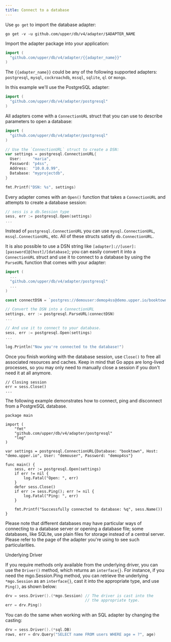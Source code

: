 ```yaml
---
title: Connect to a database
---
```


Use `go get` to import the database adapter:

```
go get -v -u github.com/upper/db/v4/adapter/$ADAPTER_NAME
```

Import the adapter package into your application:

```go
import (
  "github.com/upper/db/v4/adapter/{{adapter_name}}"
)
```

The `{{adapter_name}}` could be any of the following supported adapters:
`postgresql`, `mysql`, `cockroachdb`, `mssql`, `sqlite`, `ql` or `mongo`.

In this example we'll use the PostgreSQL adapter:

```go
import (
  "github.com/upper/db/v4/adapter/postgresql"
)
```

All adapters come with a `ConnectionURL` struct that you can use to describe
parameters to open a database:

```go
import (
  "github.com/upper/db/v4/adapter/postgresql"
)

// Use the `ConnectionURL` struct to create a DSN:
var settings = postgresql.ConnectionURL{
  User:     "maria",
  Password: "p4ss",
  Address:  "10.0.0.99",
  Database: "myprojectdb",
}

fmt.Printf("DSN: %s", settings)
```

Every adapter comes with an `Open()` function that takes a `ConnectionURL` and
attempts to create a database session:

```go
// sess is a db.Session type
sess, err := postgresql.Open(settings)
...
```

Instead of `postgresql.ConnectionURL` you can use `mysql.ConnectionURL`,
`mssql.ConnectionURL`, etc. All of these structs satisfy `db.ConnectionURL`.

It is also possible to use a DSN string like
`[adapter]://[user]:[password]@[host]/[database]`; you can easily convert it
into a `ConnectionURL` struct and use it to connect to a database by using the
`ParseURL` function that comes with your adapter:

```go
import (
  ...
  "github.com/upper/db/v4/adapter/postgresql"
  ...
)

const connectDSN = `postgres://demouser:demop4ss@demo.upper.io/booktown`

// Convert the DSN into a ConnectionURL
settings, err := postgresql.ParseURL(connectDSN)
...

// And use it to connect to your database.
sess, err := postgresql.Open(settings)
...

log.Println("Now you're connected to the database!")
```

Once you finish working with the database session, use `Close()` to free all
associated resources and caches. Keep in mind that Go apps are long-lived
processes, so you may only need to manually close a session if you don't need
it at all anymore.

```
// Closing session
err = sess.Close()
...
```

The following example demonstrates how to connect, ping and disconnect from a
PostgreSQL database.

```go:embed
package main

import (
	"fmt"
	"github.com/upper/db/v4/adapter/postgresql"
	"log"
)

var settings = postgresql.ConnectionURL{Database: "booktown", Host: "demo.upper.io", User: "demouser", Password: "demop4ss"}

func main() {
	sess, err := postgresql.Open(settings)
	if err != nil {
		log.Fatal("Open: ", err)
	}
	defer sess.Close()
	if err := sess.Ping(); err != nil {
		log.Fatal("Ping: ", err)
	}

	fmt.Printf("Successfully connected to database: %q", sess.Name())
}
```

Please note that different databases may have particular ways of connecting to a database server or opening a database file; some databases, like SQLite, use plain files for storage instead of a central server. Please refer to the page of the adapter you're using to see such particularities.

Underlying Driver

If you require methods only available from the underlying driver, you can use the `Driver()` method, which returns an `interface{}`. For instance, if you need the mgo.Session.Ping method, you can retrieve the underlying `*mgo.Session` as an `interface{}`, cast it into the appropriate type, and use `Ping()`, as shown below:

```go
drv = sess.Driver().(*mgo.Session) // The driver is cast into the
                                   // the appropriate type.
err = drv.Ping()
```

You can do the same when working with an SQL adapter by changing the casting:

```go
drv = sess.Driver().(*sql.DB)
rows, err = drv.Query("SELECT name FROM users WHERE age = ?", age)
```
